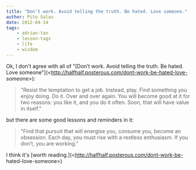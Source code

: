 ```yaml
---
title: "Don’t work. Avoid telling the truth. Be hated. Love someone."
author: Pito Salas
date: 2012-04-14
tags:
    - adrian-tan
    - lesson-tags
    - life
    - wisdom
---
```




Ok, I don't agree with all of "[Don’t work. Avoid telling the truth. Be hated.
Love someone"](<http://halfhalf.posterous.com/dont-work-be-hated-love-
someone>):

> "Resist the temptation to get a job. Instead, play. Find something you enjoy
> doing. Do it. Over and over again. You will become good at it for two
> reasons: you like it, and you do it often. Soon, that will have value in
> itself."

but there are some good lessons and reminders in it:

> "Find that pursuit that will energise you, consume you, become an obsession.
> Each day, you must rise with a restless enthusiasm. If you don’t, you are
> working."

I think it's [worth reading.](<http://halfhalf.posterous.com/dont-work-be-
hated-love-someone>)


